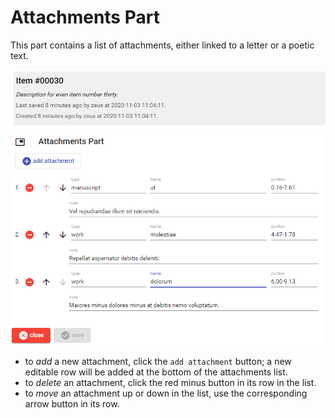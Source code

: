 # Attachments Part

This part contains a list of attachments, either linked to a letter or a poetic text.

![attachments part](./images/attachments-part.png)

- to _add_ a new attachment, click the `add attachment` button; a new editable row will be added at the bottom of the attachments list.
- to _delete_ an attachment, click the red minus button in its row in the list.
- to _move_ an attachment up or down in the list, use the corresponding arrow button in its row.

